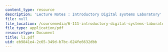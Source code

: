 ```yaml
---
content_type: resource
description: 'Lecture Notes : Introductory Digital systems Laboratory'
file: null
file_location: /coursemedia/6-111-introductory-digital-systems-laboratory-fall-2002/eb9841e42c65349db7bc624fe6632dbb_l1.pdf
file_type: application/pdf
resourcetype: Document
title: l1.pdf
uid: eb9841e4-2c65-349d-b7bc-624fe6632dbb
---
```

